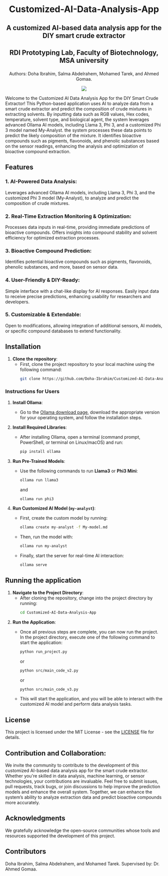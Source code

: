# **<p align="center"> Customized-AI-Data-Analysis-App </p>**
## <p align="center"> A customized AI-based data analysis app for the DIY smart crude extractor </p>
## <p align="center"> RDI Prototyping Lab, Faculty of Biotechnology, MSA university </p>
<p align="center"> Authors: Doha Ibrahim, Salma Abdelrahem, Mohamed Tarek, and Ahmed Gomaa. </p>
 
<p align="center"> 
<img src= "6-pbr.png"> 
</p>

Welcome to the Customized AI Data Analysis App for the DIY Smart Crude Extractor!
This Python-based application uses AI to analyze data from a smart crude extractor and predict the composition of crude mixtures in extracting solvents. By inputting data such as RGB values, Hex codes, temperature, solvent type, and biological agent, the system leverages advanced Ollama AI models, including Llama 3, Phi 3, and a customized Phi 3 model named My-Analyst. the system processes these data points to predict the likely composition of the mixture. It identifies bioactive compounds such as pigments, flavonoids, and phenolic substances based on the sensor readings, enhancing the analysis and optimization of bioactive compound extraction. 

## Features

### 1. **AI-Powered Data Analysis:**
Leverages advanced Ollama AI models, including Llama 3, Phi 3, and the customized Phi 3 model (My-Analyst), to analyze and predict the composition of crude mixtures.

### 2. **Real-Time Extraction Monitoring & Optimization:**
Processes data inputs in real-time, providing immediate predictions of bioactive compounds. Offers insights into compound stability and solvent efficiency for optimized extraction processes.

### 3. **Bioactive Compound Prediction:**
Identifies potential bioactive compounds such as pigments, flavonoids, phenolic substances, and more, based on sensor data.

### 4. **User-Friendly & DIY-Ready:**
Simple interface with a chat-like display for AI responses. Easily input data to receive precise predictions, enhancing usability for researchers and developers.

### 5. **Customizable & Extendable:**
Open to modifications, allowing integration of additional sensors, AI models, or specific compound databases to extend functionality.

## Installation

1. **Clone the repository**:
   - First, clone the project repository to your local machine using the following command:
     ```bash
     git clone https://github.com/Doha-Ibrahim/Customized-AI-Data-Analysis-App.git
     ```

### Instructions for Users

1. **Install Ollama**:  
   - Go to the [Ollama download page](https://ollama.com/download), download the appropriate version for your operating system, and follow the installation steps.
   
2. **Install Required Libraries**:  
   - After installing Ollama, open a terminal (command prompt, PowerShell, or terminal on Linux/macOS) and run:
     ```bash
     pip install ollama
     ```

3. **Run Pre-Trained Models**:  
   - Use the following commands to run **Llama3** or **Phi3 Mini**:
     ```bash
     ollama run llama3
     ```
     and
     ```bash
     ollama run phi3
     ```

4. **Run Customized AI Model (`my-analyst`)**:
   - First, create the custom model by running:
     ```bash
     ollama create my-analyst -f My-model.md
     ```
   - Then, run the model with:
     ```bash
     ollama run my-analyst
     ```
   - Finally, start the server for real-time AI interaction:
     ```bash
     ollama serve
     ```
## Running the application

 1. **Navigate to the Project Directory**:
    - After cloning the repository, change into the project directory by running:
      ```bash
      cd Customized-AI-Data-Analysis-App
      ```
2. **Run the Application**:
    - Once all previous steps are complete, you can now run the project. In the project directory, execute one of the following command to start the application:
      
      ```bash
      python run_project.py
      ```
      or
      ```bash
      python src/main_code_v2.py
      ```
      or
      ```bash
      python src/main_code_v3.py
      ```
    - This will start the application, and you will be able to interact with the customized AI model and perform data analysis tasks.

## License
This project is licensed under the MIT License - see the [LICENSE](LICENSE) file for details.

## Contribution and Collaboration:

We invite the community to contribute to the development of this customized AI-based data analysis app for the smart crude extractor. Whether you're skilled in data analysis, machine learning, or sensor technologies, your contributions are invaluable. Feel free to submit issues, pull requests, track bugs, or join discussions to help improve the prediction models and enhance the overall system. Together, we can enhance the system’s ability to analyze extraction data and predict bioactive compounds more accurately.

## Acknowledgments

We gratefully acknowledge the open-source communities whose tools and resources supported the development of this project.

## Contributors
Doha Ibrahim, 
Salma Abdelrahem, and
Mohamed Tarek.
Supervised by: Dr. Ahmed Gomaa.
